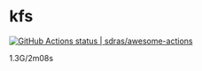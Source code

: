 # kfs

[<!--lint ignore no-dead-urls-->![GitHub Actions status | sdras/awesome-actions](https://github.com/lazyxu/kfs/workflows/Build/badge.svg)](https://github.com/lazyxu/kfs/actions?query=workflow%3ABuild)

1.3G/2m08s